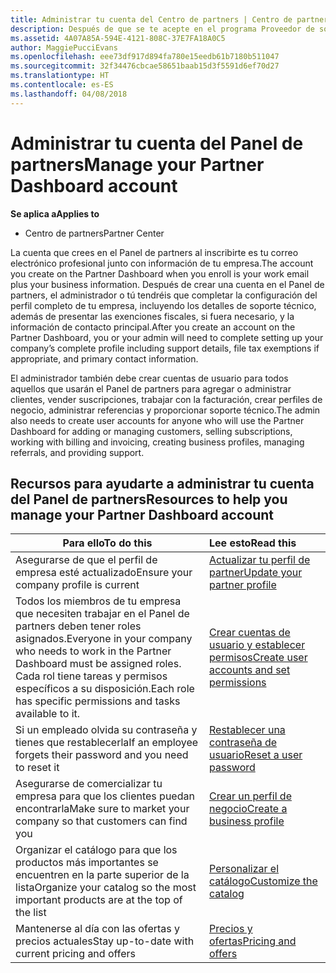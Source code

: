 ```yaml
---
title: Administrar tu cuenta del Centro de partners | Centro de partners
description: Después de que se te acepte en el programa Proveedor de soluciones en la nube, tú o el administrador tendréis que configurar la cuenta de la empresa en el Centro de partners.
ms.assetid: 4A07A85A-594E-4121-808C-37E7FA18A0C5
author: MaggiePucciEvans
ms.openlocfilehash: eee73df917d894fa780e15eedb61b7180b511047
ms.sourcegitcommit: 32f34476cbcae58651baab15d3f5591d6ef70d27
ms.translationtype: HT
ms.contentlocale: es-ES
ms.lasthandoff: 04/08/2018
---
```

# <a name="manage-your-partner-dashboard-account"></a><span data-ttu-id="7cc67-103">Administrar tu cuenta del Panel de partners</span><span class="sxs-lookup"><span data-stu-id="7cc67-103">Manage your Partner Dashboard account</span></span>

**<span data-ttu-id="7cc67-104">Se aplica a</span><span class="sxs-lookup"><span data-stu-id="7cc67-104">Applies to</span></span>**

-  <span data-ttu-id="7cc67-105">Centro de partners</span><span class="sxs-lookup"><span data-stu-id="7cc67-105">Partner Center</span></span>

<span data-ttu-id="7cc67-106">La cuenta que crees en el Panel de partners al inscribirte es tu correo electrónico profesional junto con información de tu empresa.</span><span class="sxs-lookup"><span data-stu-id="7cc67-106">The account you create on the Partner Dashboard when you enroll is your work email plus your business information.</span></span> <span data-ttu-id="7cc67-107">Después de crear una cuenta en el Panel de partners, el administrador o tú tendréis que completar la configuración del perfil completo de tu empresa, incluyendo los detalles de soporte técnico, además de presentar las exenciones fiscales, si fuera necesario, y la información de contacto principal.</span><span class="sxs-lookup"><span data-stu-id="7cc67-107">After you create an account on the Partner Dashboard, you or your admin will need to complete setting up your company’s complete profile including support details, file tax exemptions if appropriate, and primary contact information.</span></span> 

<span data-ttu-id="7cc67-108">El administrador también debe crear cuentas de usuario para todos aquellos que usarán el Panel de partners para agregar o administrar clientes, vender suscripciones, trabajar con la facturación, crear perfiles de negocio, administrar referencias y proporcionar soporte técnico.</span><span class="sxs-lookup"><span data-stu-id="7cc67-108">The admin also needs to create user accounts for anyone who will use the Partner Dashboard for adding or managing customers, selling subscriptions, working with billing and invoicing, creating business profiles, managing referrals, and providing support.</span></span>


## <a name="resources-to-help-you-manage-your-partner-dashboard-account"></a><span data-ttu-id="7cc67-109">Recursos para ayudarte a administrar tu cuenta del Panel de partners</span><span class="sxs-lookup"><span data-stu-id="7cc67-109">Resources to help you manage your Partner Dashboard account</span></span>

|**<span data-ttu-id="7cc67-110">Para ello</span><span class="sxs-lookup"><span data-stu-id="7cc67-110">To do this</span></span>**   |**<span data-ttu-id="7cc67-111">Lee esto</span><span class="sxs-lookup"><span data-stu-id="7cc67-111">Read this</span></span>**   |
|-----------------------|:-----------------------|
|<span data-ttu-id="7cc67-112">Asegurarse de que el perfil de empresa esté actualizado</span><span class="sxs-lookup"><span data-stu-id="7cc67-112">Ensure your company profile is current</span></span>   |[<span data-ttu-id="7cc67-113">Actualizar tu perfil de partner</span><span class="sxs-lookup"><span data-stu-id="7cc67-113">Update your partner profile</span></span>](update-your-partner-profile.md)|
|<span data-ttu-id="7cc67-114">Todos los miembros de tu empresa que necesiten trabajar en el Panel de partners deben tener roles asignados.</span><span class="sxs-lookup"><span data-stu-id="7cc67-114">Everyone in your company who needs to work in the Partner Dashboard must be assigned roles.</span></span> <span data-ttu-id="7cc67-115">Cada rol tiene tareas y permisos específicos a su disposición.</span><span class="sxs-lookup"><span data-stu-id="7cc67-115">Each role has specific permissions and tasks available to it.</span></span>|[<span data-ttu-id="7cc67-116">Crear cuentas de usuario y establecer permisos</span><span class="sxs-lookup"><span data-stu-id="7cc67-116">Create user accounts and set permissions</span></span>](create-user-accounts-and-set-permissions.md)|
|<span data-ttu-id="7cc67-117">Si un empleado olvida su contraseña y tienes que restablecerla</span><span class="sxs-lookup"><span data-stu-id="7cc67-117">If an employee forgets their password and you need to reset it</span></span>  |[<span data-ttu-id="7cc67-118">Restablecer una contraseña de usuario</span><span class="sxs-lookup"><span data-stu-id="7cc67-118">Reset a user password</span></span>](reset-a-user-password.md)|
|<span data-ttu-id="7cc67-119">Asegurarse de comercializar tu empresa para que los clientes puedan encontrarla</span><span class="sxs-lookup"><span data-stu-id="7cc67-119">Make sure to market your company so that customers can find you</span></span>   |[<span data-ttu-id="7cc67-120">Crear un perfil de negocio</span><span class="sxs-lookup"><span data-stu-id="7cc67-120">Create a business profile</span></span>](create-a-marketing-profile.md)|
|<span data-ttu-id="7cc67-121">Organizar el catálogo para que los productos más importantes se encuentren en la parte superior de la lista</span><span class="sxs-lookup"><span data-stu-id="7cc67-121">Organize your catalog so the most important products are at the top of the list</span></span>   |[<span data-ttu-id="7cc67-122">Personalizar el catálogo</span><span class="sxs-lookup"><span data-stu-id="7cc67-122">Customize the catalog</span></span>](customize-the-catalog.md)|
|<span data-ttu-id="7cc67-123">Mantenerse al día con las ofertas y precios actuales</span><span class="sxs-lookup"><span data-stu-id="7cc67-123">Stay up-to-date with current pricing and offers</span></span>   |[<span data-ttu-id="7cc67-124">Precios y ofertas</span><span class="sxs-lookup"><span data-stu-id="7cc67-124">Pricing and offers</span></span>](pricing-and-offers.md)|













 

 




